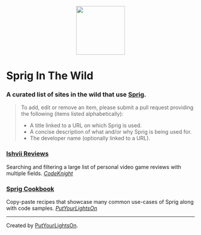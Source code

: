 <p align="center"><img width="130" src="https://raw.githubusercontent.com/putyourlightson/craft-sprig/v1/src/icon.svg"></p>

# Sprig In The Wild

### A curated list of sites in the wild that use [Sprig](https://putyourlightson.com/plugins/sprig).

> To add, edit or remove an item, please submit a pull request providing the following (items listed alphabetically):
> - A title linked to a URL on which Sprig is used.
> - A concise description of what and/or why Sprig is being used for.
> - The developer name (optionally linked to a URL).

### [Ishvii Reviews](https://ishvii.reviews)
Searching and filtering a large list of personal video game reviews with multiple fields.
_[CodeKnight](https://codeknight.co.uk)_

### [Sprig Cookbook](https://putyourlightson.com/sprig-cookbook)
Copy-paste recipes that showcase many common use-cases of Sprig along with code samples.
_[PutYourLightsOn](https://putyourlightson.com/)_

---

Created by [PutYourLightsOn](https://putyourlightson.com/).
